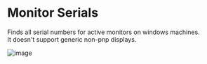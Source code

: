 # Monitor Serials

Finds all serial numbers for active monitors on windows machines. 
<br>
It doesn't support generic non-pnp displays.

![image](https://github.com/user-attachments/assets/4b01f896-d7b0-48dc-a212-2084e2c954ba)
